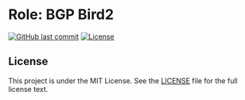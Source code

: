 # Role: BGP Bird2

[![GitHub last commit](https://img.shields.io/github/last-commit/ursinn-ansible/role-bgp-bird2?logo=github&style=for-the-badge)](https://github.com/ursinn-ansible/role-bgp-bird2/commits)
[![License](https://img.shields.io/github/license/ursinn-ansible/role-bgp-bird2?style=for-the-badge)](https://github.com/ursinn-ansible/role-bgp-bird2/blob/main/LICENSE)

## License

This project is under the MIT License. See the [LICENSE](https://github.com/ursinn-ansible/role-bgp-bird2/blob/main/LICENSE) file for the full license text.
